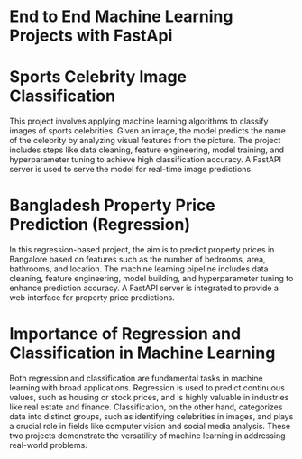 

# End to End Machine Learning Projects with FastApi 

# Sports Celebrity Image Classification
This project involves applying machine learning algorithms to classify images of sports celebrities. Given an image, the model predicts the name of the celebrity by analyzing visual features from the picture. The project includes steps like data cleaning, feature engineering, model training, and hyperparameter tuning to achieve high classification accuracy. A FastAPI server is used to serve the model for real-time image predictions.

# Bangladesh  Property Price Prediction (Regression)
In this regression-based project, the aim is to predict property prices in Bangalore based on features such as the number of bedrooms, area, bathrooms, and location. The machine learning pipeline includes data cleaning, feature engineering, model building, and hyperparameter tuning to enhance prediction accuracy. A FastAPI server is integrated to provide a web interface for property price predictions.

# Importance of Regression and Classification in Machine Learning
Both regression and classification are fundamental tasks in machine learning with broad applications. Regression is used to predict continuous values, such as housing or stock prices, and is highly valuable in industries like real estate and finance. Classification, on the other hand, categorizes data into distinct groups, such as identifying celebrities in images, and plays a crucial role in fields like computer vision and social media analysis. These two projects demonstrate the versatility of machine learning in addressing real-world problems.
